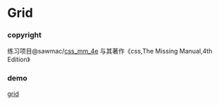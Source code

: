 # Grid

### copyright
练习项目@sawmac/[css_mm_4e](https://github.com/sawmac/css_mm_4e)
与其著作《css,The Missing Manual,4th Edition》

### demo
[grid](https://kunduin.github.io/Web-Begin/day3/grid/grid.html)